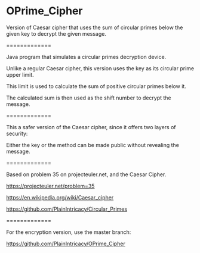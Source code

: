 OPrime_Cipher
=============

Version of Caesar cipher that uses the sum of circular primes below the given key to decrypt the given message.

=============

Java program that simulates a circular primes decryption device.

Unlike a regular Caesar cipher, this version uses the key as its circular prime upper limit.

This limit is used to calculate the sum of positive circular primes below it.

The calculated sum is then used as the shift number to decrypt the message.

=============

This a safer version of the Caesar cipher, since it offers two layers of security:

Either the key or the method can be made public without revealing the message.

=============

Based on problem 35 on projecteuler.net, and the Caesar Cipher.

https://projecteuler.net/problem=35

https://en.wikipedia.org/wiki/Caesar_cipher

https://github.com/PlainIntricacy/Circular_Primes

=============

For the encryption version, use the master branch:

https://github.com/PlainIntricacy/OPrime_Cipher
